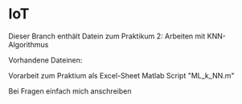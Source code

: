 # IoT
Dieser Branch enthält Datein zum Praktikum 2:
Arbeiten mit KNN-Algorithmus

Vorhandene Dateinen:
 
Vorarbeit zum Praktium als Excel-Sheet
Matlab Script "ML_k_NN.m"

Bei Fragen einfach mich anschreiben

